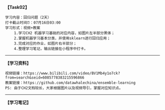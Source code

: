 **【Task02】**

    学习内容：回归问题（2天）  
    打卡截止时间⏰：07月16日03:00 
    学习形式：视频+教案
        1.学习CH2 机器学习基础的对应内容，如图片左半部分黑体；
        2.掌握机器学习基本分类，并使用sklearn进行回归应用；
        3.完成对应的作业，如图片右半部分；
        4.整理学习笔记，输出链接在小程序中打卡。

-------

**【学习资料】**

    视频链接：https://www.bilibili.com/video/BV1Mb4y1o7ck?from=search&seid=6085778383215596866
    教案链接：https://github.com/datawhalechina/ensemble-learning
    PS: 由于CH2文档较长，大家根据图片以及视频导引，掌握对应知识点。

-------

**【学习笔记】**

